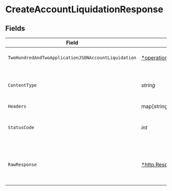 # CreateAccountLiquidationResponse


## Fields

| Field                                                                                                                           | Type                                                                                                                            | Required                                                                                                                        | Description                                                                                                                     |
| ------------------------------------------------------------------------------------------------------------------------------- | ------------------------------------------------------------------------------------------------------------------------------- | ------------------------------------------------------------------------------------------------------------------------------- | ------------------------------------------------------------------------------------------------------------------------------- |
| `TwoHundredAndTwoApplicationJSONAccountLiquidation`                                                                             | [*operations.CreateAccountLiquidationAccountLiquidation](../../models/operations/createaccountliquidationaccountliquidation.md) | :heavy_minus_sign:                                                                                                              | Account liquidation object                                                                                                      |
| `ContentType`                                                                                                                   | *string*                                                                                                                        | :heavy_check_mark:                                                                                                              | HTTP response content type for this operation                                                                                   |
| `Headers`                                                                                                                       | map[string][]*string*                                                                                                           | :heavy_minus_sign:                                                                                                              | N/A                                                                                                                             |
| `StatusCode`                                                                                                                    | *int*                                                                                                                           | :heavy_check_mark:                                                                                                              | HTTP response status code for this operation                                                                                    |
| `RawResponse`                                                                                                                   | [*http.Response](https://pkg.go.dev/net/http#Response)                                                                          | :heavy_minus_sign:                                                                                                              | Raw HTTP response; suitable for custom response parsing                                                                         |